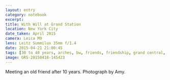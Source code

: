 ```yaml
--- 
layout: entry
category: notebook
excerpt:
title: With Will at Grand Station
location: New York City
date_taken: April 2015
camera: Leica M9
lens: Leitz Summilux 35mm f/1.4
date: 2015-04-21 21:00:45
tags: [30 to 40 years, arches, bw, friends, friendship, grand central, hug, men, simon griffee, william loera, windows]
image: GRS-20150418-145423
---
```

Meeting an old friend after 10 years. Photograph by Amy.